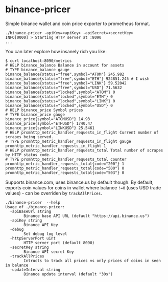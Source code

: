 # binance-pricer
Simple binance wallet and coin price exporter to prometheus format.

```
./binance-pricer -apiKey=<apiKey> -apiSecret=<secretKey>
INFO[0000] > Starting HTTP server at :8090
...
```
You can later explore how insanely rich you like:
```
$ curl localhost:8090/metrics
# HELP binance_balance Balance in account for assets
# TYPE binance_balance gauge
binance_balance{status="free",symbol="ATOM"} 245.982
binance_balance{status="free",symbol="ETH"} 924851.245 # I wish
binance_balance{status="free",symbol="LINK"} 59.52042
binance_balance{status="free",symbol="USD"} 71.5632
binance_balance{status="locked",symbol="ATOM"} 0
binance_balance{status="locked",symbol="ETH"} 0
binance_balance{status="locked",symbol="LINK"} 0
binance_balance{status="locked",symbol="USD"} 0
# HELP binance_price Symbol prices
# TYPE binance_price gauge
binance_price{symbol="ATOMUSD"} 14.93
binance_price{symbol="ETHUSD"} 1740.47
binance_price{symbol="LINKUSD"} 25.5461
# HELP promhttp_metric_handler_requests_in_flight Current number of scrapes being served.
# TYPE promhttp_metric_handler_requests_in_flight gauge
promhttp_metric_handler_requests_in_flight 1
# HELP promhttp_metric_handler_requests_total Total number of scrapes by HTTP status code.
# TYPE promhttp_metric_handler_requests_total counter
promhttp_metric_handler_requests_total{code="200"} 1
promhttp_metric_handler_requests_total{code="500"} 0
promhttp_metric_handler_requests_total{code="503"} 0
```

Supports binance.com, uses binance.us by default though.
By default, exports coin values for coins in wallet where balance `!=0` (uses USD trade values) - can be overriden by `trackAllPrices`.

```
./binance-pricer  --help
Usage of ./binance-pricer:
  -apiBaseUrl string
    	Binance base API URL (default "https://api.binance.us")
  -apiKey string
    	Binance API Key
  -debug
    	Set debug log level
  -httpServerPort uint
    	HTTP server port (default 8090)
  -secretKey string
    	Binance API secret Key
  -trackAllPrices
    	Intructs to track all prices vs only prices of coins in seen in balance
  -updateInterval string
    	Binance update interval (default "30s")
 ```
 
 
